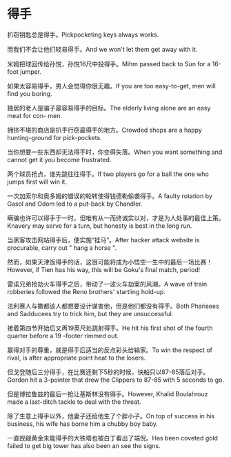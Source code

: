 # 得手

<p><span class="chinese">扒窃钥匙总是得手。</span><span class="english">Pickpocketing keys always works.</span></p>

<p><span class="chinese">而我们不会让他们轻易得手。</span><span class="english">And we won't let them get away with it.</span></p>

<p><span class="chinese">米姆把球回传给孙悦，孙悦16尺中投得手。</span><span class="english">Mihm passed back to Sun for a 16-foot jumper.</span></p>

<p><span class="chinese">如果太容易得手，男人会觉得你很无趣。</span><span class="english">If you are too easy-to-get, men will find you boring.</span></p>

<p><span class="chinese">独居的老人是骗子最容易得手的目标。</span><span class="english">The elderly living alone are an easy meat for con- men.</span></p>

<p><span class="chinese">拥挤不堪的商店是扒手行窃最得手的地方。</span><span class="english">Crowded shops are a happy hunting-ground for pick-pockets.</span></p>

<p><span class="chinese">当你想要一些东西却无法得手时，你变得失落。</span><span class="english">When you want something and cannot get it you become frustrated.</span></p>

<p><span class="chinese">两个球员抢点，谁先跳往往得手。</span><span class="english">If two players go for a ball the one who jumps first will win it.</span></p>

<p><span class="chinese">一次加索尔和奥多姆的错误的轮转使得钱德勒偷袭得手。</span><span class="english">A faulty rotation by Gasol and Odom led to a put-back by Chandler.</span></p>

<p><span class="chinese">瞒骗也许可以得手于一时，但唯有从一而终诚实以对，才是为人处事的最佳上策。</span><span class="english">Knavery may serve for a turn, but honesty is best in the long run.</span></p>

<p><span class="chinese">当黑客攻击网站得手后，便实施“挂马”。</span><span class="english">After hacker attack website is procurable, carry out " hang a horse ".</span></p>

<p><span class="chinese">然而，如果天津饭得手的话，这很可能将成为小悟空一生中的最后一场比赛！</span><span class="english">However, if Tien has his way, this will be Goku's final match, period!</span></p>

<p><span class="chinese">雷诺兄弟抢劫火车得手之后，带动了一波火车劫案的风潮。</span><span class="english">A wave of train robberies followed the Reno brothers' startling hold-up.</span></p>

<p><span class="chinese">法利赛人与撒都该人都想要设计谋害他，但是他们都没有得手。</span><span class="english">Both Pharisees and Sadducees try to trick him, but they are unsuccessful.</span></p>

<p><span class="chinese">接着第四节开始后又再19英尺处跳射得手。</span><span class="english">He hit his first shot of the fourth quarter before a 19 -footer rimmed out.</span></p>

<p><span class="chinese">赢得对手的尊重，就是得手后适当的反点彩头给输家。</span><span class="english">To win the respect of rival, is after appropriate point heat to the losers.</span></p>

<p><span class="chinese">但戈登随后三分得手，在比赛还剩下5秒的时候，快船只以87-85落后对手。</span><span class="english">Gordon hit a 3-pointer that drew the Clippers to 87-85 with 5 seconds to go.</span></p>

<p><span class="chinese">但是博拉鲁兹的最后一抢让基斯林没有得手。</span><span class="english">However, Khalid Boulahrouz made a last-ditch tackle to deal with the threat.</span></p>

<p><span class="chinese">除了生意上得手以外，他妻子还给他生了个胖小子。</span><span class="english">On top of success in his business, his wife has borne him a chubby boy baby.</span></p>

<p><span class="chinese">一直觊觎黄金未能得手的大铁塔也被白丁看出了端倪。</span><span class="english">Has been coveted gold failed to get big tower has also been an see the signs.</span></p>

